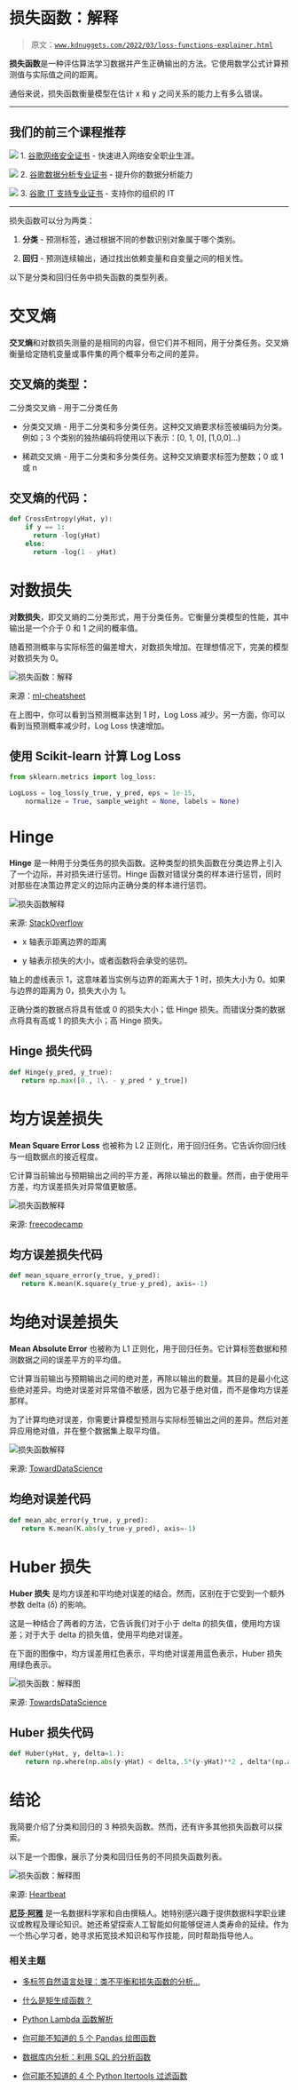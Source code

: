 # 损失函数：解释

> 原文：[`www.kdnuggets.com/2022/03/loss-functions-explainer.html`](https://www.kdnuggets.com/2022/03/loss-functions-explainer.html)

**损失函数**是一种评估算法学习数据并产生正确输出的方法。它使用数学公式计算预测值与实际值之间的距离。

通俗来说，损失函数衡量模型在估计 x 和 y 之间关系的能力上有多么错误。

* * *

## 我们的前三个课程推荐

![](img/0244c01ba9267c002ef39d4907e0b8fb.png) 1\. [谷歌网络安全证书](https://www.kdnuggets.com/google-cybersecurity) - 快速进入网络安全职业生涯。

![](img/e225c49c3c91745821c8c0368bf04711.png) 2\. [谷歌数据分析专业证书](https://www.kdnuggets.com/google-data-analytics) - 提升你的数据分析能力

![](img/0244c01ba9267c002ef39d4907e0b8fb.png) 3\. [谷歌 IT 支持专业证书](https://www.kdnuggets.com/google-itsupport) - 支持你的组织的 IT

* * *

损失函数可以分为两类：

1.  **分类** - 预测标签，通过根据不同的参数识别对象属于哪个类别。

1.  **回归** - 预测连续输出，通过找出依赖变量和自变量之间的相关性。

以下是分类和回归任务中损失函数的类型列表。

# 交叉熵

**交叉熵**和对数损失测量的是相同的内容，但它们并不相同，用于分类任务。交叉熵衡量给定随机变量或事件集的两个概率分布之间的差异。

## 交叉熵的类型：

二分类交叉熵 - 用于二分类任务

+   分类交叉熵 - 用于二分类和多分类任务。这种交叉熵要求标签被编码为分类。例如；3 个类别的独热编码将使用以下表示：[0, 1, 0], [1,0,0]…)

+   稀疏交叉熵 - 用于二分类和多分类任务。这种交叉熵要求标签为整数；0 或 1 或 n

## 交叉熵的代码：

```py
def CrossEntropy(yHat, y):
    if y == 1:
      return -log(yHat)
    else:
      return -log(1 - yHat)
```

# 对数损失

**对数损失**，即交叉熵的二分类形式，用于分类任务。它衡量分类模型的性能，其中输出是一个介于 0 和 1 之间的概率值。

随着预测概率与实际标签的偏差增大，对数损失增加。在理想情况下，完美的模型对数损失为 0。

![损失函数：解释](img/f739f48a00ac473c7aa2f07e97123a57.png)

来源：[ml-cheatsheet](https://ml-cheatsheet.readthedocs.io/en/latest/loss_functions.html)

在上图中，你可以看到当预测概率达到 1 时，Log Loss 减少。另一方面，你可以看到当预测概率减少时，Log Loss 快速增加。

## 使用 Scikit-learn 计算 Log Loss

```py
from sklearn.metrics import log_loss:

LogLoss = log_loss(y_true, y_pred, eps = 1e-15,
    normalize = True, sample_weight = None, labels = None)
```

# Hinge

**Hinge** 是一种用于分类任务的损失函数。这种类型的损失函数在分类边界上引入了一个边际，并对损失进行惩罚。Hinge 函数对错误分类的样本进行惩罚，同时对那些在决策边界定义的边际内正确分类的样本进行惩罚。

![损失函数解释](img/6f2758eea8eb6e7e710645cff3cb3599.png)

来源: [StackOverflow](https://math.stackexchange.com/questions/782586/how-do-you-minimize-hinge-loss)

+   x 轴表示距离边界的距离

+   y 轴表示损失的大小，或者函数将会承受的惩罚。

轴上的虚线表示 1，这意味着当实例与边界的距离大于 1 时，损失大小为 0。如果与边界的距离为 0，损失大小为 1。

正确分类的数据点将具有低或 0 的损失大小；低 Hinge 损失。而错误分类的数据点将具有高或 1 的损失大小；高 Hinge 损失。

## Hinge 损失代码

```py
def Hinge(y_pred, y_true):
   return np.max([0., 1\. - y_pred * y_true])
```

# 均方误差损失

**Mean Square Error Loss** 也被称为 L2 正则化，用于回归任务。它告诉你回归线与一组数据点的接近程度。

它计算当前输出与预期输出之间的平方差，再除以输出的数量。然而，由于使用平方差，均方误差损失对异常值更敏感。

![损失函数解释](img/e087f1e6b8e997ea4958685404ba8c6f.png)

来源: [freecodecamp](https://www.freecodecamp.org/news/machine-learning-mean-squared-error-regression-line-c7dde9a26b93/)

## 均方误差损失代码

```py
def mean_square_error(y_true, y_pred):
   return K.mean(K.square(y_true-y_pred), axis=-1)
```

# 均绝对误差损失

**Mean Absolute Error** 也被称为 L1 正则化，用于回归任务。它计算标签数据和预测数据之间的误差平方的平均值。

它计算当前输出与预期输出之间的绝对差，再除以输出的数量。其目的是最小化这些绝对差异。均绝对误差对异常值不敏感，因为它基于绝对值，而不是像均方误差那样。

为了计算均绝对误差，你需要计算模型预测与实际标签输出之间的差异。然后对差异应用绝对值，并在整个数据集上取平均值。

![损失函数解释](img/dcd53ca57a2d1fc99c851abd9fb8fee8.png)

来源: [TowardDataScience](https://medium.com/analytics-vidhya/a-comprehensive-guide-to-loss-functions-part-1-regression-ff8b847675d6)

## 均绝对误差代码

```py
def mean_abc_error(y_true, y_pred):
   return K.mean(K.abs(y_true-y_pred), axis=-1)
```

# Huber 损失

**Huber 损失** 是均方误差和平均绝对误差的结合。然而，区别在于它受到一个额外参数 delta (δ) 的影响。

这是一种结合了两者的方法，它告诉我们对于小于 delta 的损失值，使用均方误差；对于大于 delta 的损失值，使用平均绝对误差。

在下面的图像中，均方误差用红色表示，平均绝对误差用蓝色表示，Huber 损失用绿色表示。

![损失函数：解释图](img/dde530e71bd8f26927c7761b0e416f7a.png)

来源: [TowardsDataScience](https://towardsdatascience.com/understanding-the-3-most-common-loss-functions-for-machine-learning-regression-23e0ef3e14d3)

## Huber 损失代码

```py
def Huber(yHat, y, delta=1.):
    return np.where(np.abs(y-yHat) < delta,.5*(y-yHat)**2 , delta*(np.abs(y-yHat)-0.5*delta))
```

# 结论

我简要介绍了分类和回归的 3 种损失函数。然而，还有许多其他损失函数可以探索。

以下是一个图像，展示了分类和回归任务的不同损失函数列表。

![损失函数：解释图](img/0c0647892e2e2b528e5aa732c98ddbc7.png)

来源: [Heartbeat](https://heartbeat.comet.ml/5-regression-loss-functions-all-machine-learners-should-know-4fb140e9d4b0)

**[尼莎·阿雅](https://www.linkedin.com/in/nisha-arya-ahmed/)** 是一名数据科学家和自由撰稿人。她特别感兴趣于提供数据科学职业建议或教程及理论知识。她还希望探索人工智能如何能够促进人类寿命的延续。作为一个热心学习者，她寻求拓宽技术知识和写作技能，同时帮助指导他人。

### 相关主题

+   [多标签自然语言处理：类不平衡和损失函数的分析…](https://www.kdnuggets.com/2023/03/multilabel-nlp-analysis-class-imbalance-loss-function-approaches.html)

+   [什么是矩生成函数？](https://www.kdnuggets.com/2022/12/momentgenerating-functions.html)

+   [Python Lambda 函数解析](https://www.kdnuggets.com/2023/01/python-lambda-functions-explained.html)

+   [你可能不知道的 5 个 Pandas 绘图函数](https://www.kdnuggets.com/2023/02/5-pandas-plotting-functions-might-know.html)

+   [数据库内分析：利用 SQL 的分析函数](https://www.kdnuggets.com/2023/07/indatabase-analytics-leveraging-sql-analytic-functions.html)

+   [你可能不知道的 4 个 Python Itertools 过滤函数](https://www.kdnuggets.com/2023/08/4-python-itertools-filter-functions-probably-didnt-know.html)
